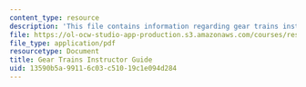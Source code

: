 ```yaml
---
content_type: resource
description: 'This file contains information regarding gear trains instructor guide. '
file: https://ol-ocw-studio-app-production.s3.amazonaws.com/courses/res-tll-004-stem-concept-videos-fall-2013/13590b5a99116c03c51019c1e094d284_MITRES_TLL-004F13_GeaGuide.pdf
file_type: application/pdf
resourcetype: Document
title: Gear Trains Instructor Guide
uid: 13590b5a-9911-6c03-c510-19c1e094d284
---
```

